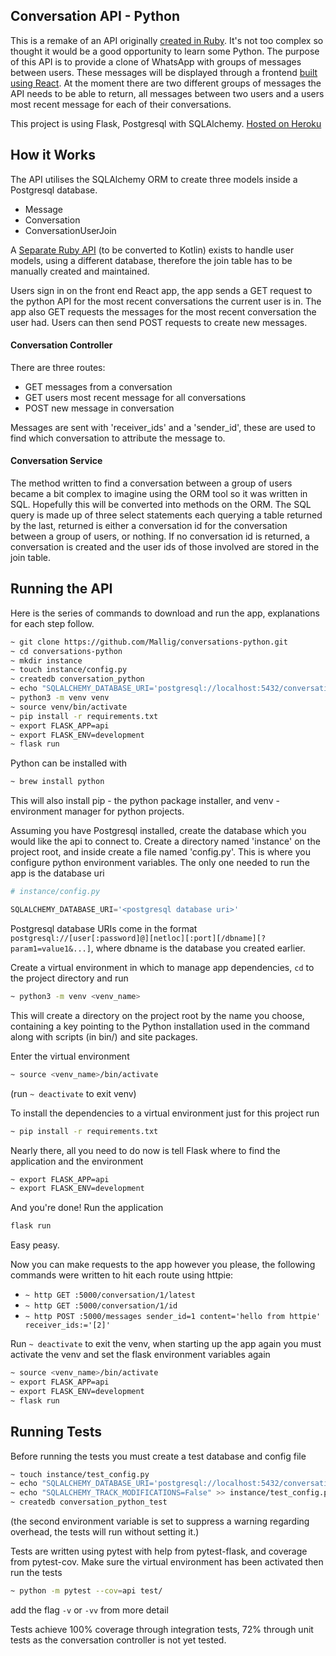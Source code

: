 ## Conversation API - Python

This is a remake of an API originally [created in Ruby](https://github.com/Mallig/whatsapp-conversations). It's not too complex so thought it would be a good opportunity to learn some Python.
The purpose of this API is to provide a clone of WhatsApp with groups of messages between users. These messages will be displayed through a frontend [built using React](https://github.com/Mallig/whatsapp). At the moment there are two different groups of messages the API needs to be able to return, all messages between two users and a users most recent message for each of their conversations.

This project is using Flask, Postgresql with SQLAlchemy.
[Hosted on Heroku](https://conversations-python.herokuapp.com/conversation/1/id)

## How it Works

The API utilises the SQLAlchemy ORM to create three models inside a Postgresql database. 
 * Message
 * Conversation
 * ConversationUserJoin

A [Separate Ruby API](https://github.com/Mallig/whatsapp-users) (to be converted to Kotlin) exists to handle user models, using a different database, therefore the join table has to be manually created and maintained.

Users sign in on the front end React app, the app sends a GET request to the python API for the most recent conversations the current user is in. The app also GET requests the messages for the most recent conversation the user had. Users can then send POST requests to create new messages.

#### Conversation Controller

There are three routes:
 * GET messages from a conversation
 * GET users most recent message for all conversations
 * POST new message in conversation

Messages are sent with 'receiver_ids' and a 'sender_id', these are used to find which conversation to attribute the message to.

#### Conversation Service

The method written to find a conversation between a group of users became a bit complex to imagine using the ORM tool so it was written in SQL. Hopefully this will be converted into methods on the ORM. The SQL query is made up of three select statements each querying a table returned by the last, returned is either a conversation id for the conversation between a group of users, or nothing. If no conversation id is returned, a conversation is created and the user ids of those involved are stored in the join table.

## Running the API

Here is the series of commands to download and run the app, explanations for each step follow.

```bash
~ git clone https://github.com/Mallig/conversations-python.git
~ cd conversations-python
~ mkdir instance
~ touch instance/config.py
~ createdb conversation_python
~ echo "SQLALCHEMY_DATABASE_URI='postgresql://localhost:5432/conversation_python'" >> instance/config.py
~ python3 -m venv venv
~ source venv/bin/activate
~ pip install -r requirements.txt
~ export FLASK_APP=api
~ export FLASK_ENV=development
~ flask run
```

Python can be installed with

```bash
~ brew install python
```

This will also install pip - the python package installer, and venv - environment manager for python projects.

Assuming you have Postgresql installed, create the database which you would like the api to connect to. Create a directory named 'instance' on the project root, and inside create a file named 'config.py'. This is where you configure python environment variables. The only one needed to run the app is the database uri

```python
# instance/config.py

SQLALCHEMY_DATABASE_URI='<postgresql database uri>'
```

Postgresql database URIs come in the format `postgresql://[user[:password]@][netloc][:port][/dbname][?param1=value1&...]`, where dbname is the database you created earlier.

Create a virtual environment in which to manage app dependencies, `cd` to the project directory and run

```bash
~ python3 -m venv <venv_name>
```

This will create a directory on the project root by the name you choose, containing a key pointing to the Python installation used in the command along with scripts (in bin/) and site packages.

Enter the virtual environment

```bash
~ source <venv_name>/bin/activate
``` 
 
(run `~ deactivate` to exit venv)

To install the dependencies to a virtual environment just for this project run 

```bash
~ pip install -r requirements.txt
```

Nearly there, all you need to do now is tell Flask where to find the application and the environment

```bash
~ export FLASK_APP=api
~ export FLASK_ENV=development
```

And you're done! Run the application

```bash
flask run
```

Easy peasy.

Now you can make requests to the app however you please, the following commands were written to hit each route using httpie:
 - `~ http GET :5000/conversation/1/latest`
 - `~ http GET :5000/conversation/1/id`
 - `~ http POST :5000/messages sender_id=1 content='hello from httpie' receiver_ids:='[2]'`

Run `~ deactivate` to exit the venv, when starting up the app again you must activate the venv and set the flask environment variables again

```bash
~ source <venv_name>/bin/activate
~ export FLASK_APP=api
~ export FLASK_ENV=development
~ flask run
```

## Running Tests

Before running the tests you must create a test database and config file

```bash
~ touch instance/test_config.py
~ echo "SQLALCHEMY_DATABASE_URI='postgresql://localhost:5432/conversation_python_test'" >> instance/test_config.py
~ echo "SQLALCHEMY_TRACK_MODIFICATIONS=False" >> instance/test_config.py
~ createdb conversation_python_test
```
(the second environment variable is set to suppress a warning regarding overhead, the tests will run without setting it.)

Tests are written using pytest with help from pytest-flask, and coverage from pytest-cov. Make sure the virtual environment has been activated then run the tests

```bash
~ python -m pytest --cov=api test/
```

add the flag `-v` or `-vv` from more detail

Tests achieve 100% coverage through integration tests, 72% through unit tests as the conversation controller is not yet tested.
